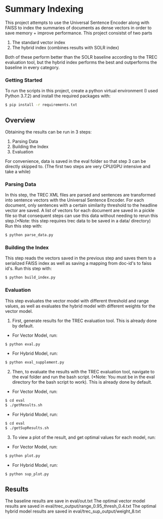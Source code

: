 # Summary Indexing

This project attempts to use the Universal Sentence Encoder along with FAISS to index the summaries of documents as dense vectors in order to save memory + improve performance. This project consistst of two parts
1.  The standard vector index
2.  The hybrid index (combines results with SOLR index)

Both of these perform better than the SOLR baseline according to the TREC evaluation tool, but the hybrid index performs the best and outperforms the baseline in every category.

### Getting Started
To run the scripts in this project, create a python virtual environment (I used Python 3.7.2) and install the required packages with:
```sh
$ pip install -r requirements.txt
```

## Overview
Obtaining the results can be run in 3 steps: 
1. Parsing Data
2. Building the Index
3. Evaluation

For convenience, data is saved in the eval folder so that step 3 can be directly skipped to. (The first two steps are very CPU/GPU intensive and take a while)

### Parsing Data
In this step, the TREC XML files are parsed and sentences are transformed into sentence vectors with the Universal Sentence Encoder. For each document, only sentences with a certain similarity threshold to the headline vector are saved. A list of vectors for each document are saved in a pickle file so that consequent steps can use this data without needing to rerun this step.(*Note: this step requires trec data to be saved in a data/ directory) Run this step with:
```sh
$ python parse_data.py
```

### Building the Index
This step reads the vectors saved in the previous step and saves them to a serialized FAISS index as well as saving a mapping from doc-id's to faiss id's. Run this step with:
```sh
$ python build_index.py
```

### Evaluation
This step evaluates the vector model with different threshold and range values, as well as evaluates the hybrid model with different weights for the vector model.

1. First, generate results for the TREC evaluation tool. This is already done by default. 
* For Vector Model, run:
```sh
$ python eval.py
```
* For Hybrid Model, run:
```sh
$ python eval_supplement.py
```

2. Then, to evaluate the results with the TREC evaluation tool, navigate to the eval folder and run the bash script. (*Note: You must be in the eval directory for the bash script to work). This is already done by default.
* For Vector Model, run:
```sh
$ cd eval
$ ./getResults.sh
```
* For Hybrid Model, run:
```sh
$ cd eval
$ ./getSupResults.sh
```
3. To view a plot of the result, and get optimal values for each model, run:
 * For Vector Model, run:
```sh
$ python plot.py
```
* For Hybrid Model, run:
```sh
$ python sup_plot.py
```
## Results
The baseline results are save in eval/out.txt
The optimal vector model results are saved in eval/trec_output/range_0.95_thresh_0.4.txt
The optimal hybrid model results are saved in eval/trec_sup_output/weight_8.txt

